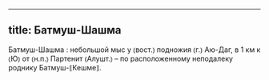 
---
title: Батмуш-Шашма
---
Батмуш-Шашма
: небольшой мыс у ⦅вост.⦆ подножия ⦅г.⦆ Аю-Даг, в 1 км к ⦅Ю⦆ от ⦅н.п.⦆ Партенит ⦅Алушт.⦆ – по расположенному неподалеку роднику Батмуш-⟦Кешме⟧.
